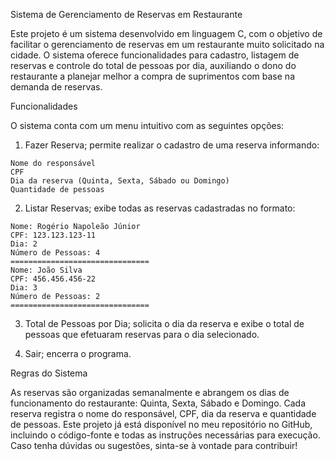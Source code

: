 Sistema de Gerenciamento de Reservas em Restaurante

Este projeto é um sistema desenvolvido em linguagem C, com o objetivo de facilitar o gerenciamento de reservas em um restaurante muito solicitado na cidade. 
O sistema oferece funcionalidades para cadastro, listagem de reservas e controle do total de pessoas por dia, auxiliando o dono do restaurante a planejar melhor a compra de suprimentos com base na demanda de reservas.

Funcionalidades

O sistema conta com um menu intuitivo com as seguintes opções:

  1. Fazer Reserva; permite realizar o cadastro de uma reserva informando:

    Nome do responsável
    CPF
    Dia da reserva (Quinta, Sexta, Sábado ou Domingo)
    Quantidade de pessoas

  2. Listar Reservas; exibe todas as reservas cadastradas no formato:

    Nome: Rogério Napoleão Júnior  
    CPF: 123.123.123-11  
    Dia: 2  
    Número de Pessoas: 4  
    ===============================
    Nome: João Silva  
    CPF: 456.456.456-22  
    Dia: 3  
    Número de Pessoas: 2  
    ===============================

  3. Total de Pessoas por Dia; solicita o dia da reserva e exibe o total de pessoas que efetuaram reservas para o dia selecionado.

  4. Sair; encerra o programa.

Regras do Sistema

As reservas são organizadas semanalmente e abrangem os dias de funcionamento do restaurante: Quinta, Sexta, Sábado e Domingo.
Cada reserva registra o nome do responsável, CPF, dia da reserva e quantidade de pessoas.
Este projeto já está disponível no meu repositório no GitHub, incluindo o código-fonte e todas as instruções necessárias para execução. 
Caso tenha dúvidas ou sugestões, sinta-se à vontade para contribuir!
